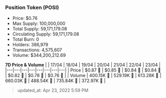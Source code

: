 
  ### Position Token (POSI)
  - Price: $0.76
  - Max Supply: 100,000,000
  - Total Supply: 59,171,179.08
  - Circulating Supply: 59,171,179.08
  - Total Burn: 0
  - Holders: 386,979
  - Transactions: 4,575,607
  - Volume: $344,200,212.69

  **7D Price & Volume**
  | | 17&#x2F;04 | 18&#x2F;04 | 19&#x2F;04 | 20&#x2F;04 | 21&#x2F;04 | 22&#x2F;04 | 23&#x2F;04 |
  |---|---|---|---|---|---|---|---|
  | Price | $0.87 🚀 | $0.85 🔻 | $0.84 🔻 | $0.84 🔻 | $0.82 🔻 | $0.78 🔻 | $0.76 🔻 |
  | Volume | 400.15K 🔻 | 529.19K 🚀 | 613.28K 🚀 | 660.03K 🚀 | 488.54K 🔻 | 735.84K 🚀 | 372.97K 🔻 |

  > updated_at: Apr 23, 2022 5:59 PM
